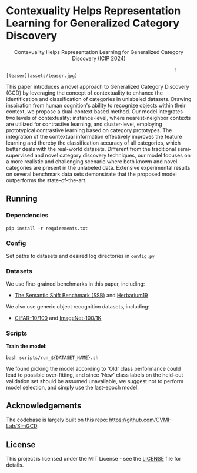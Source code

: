 # Contexuality Helps Representation Learning for Generalized Category Discovery

<p align="center">
	Contexuality Helps Representation Learning for Generalized Category Discovery (ICIP 2024)<br>



                                                                    ![teaser](assets/teaser.jpg)

This paper introduces a novel approach to Generalized Category Discovery (GCD) by leveraging the concept of contextuality to enhance the identification and classification of categories in unlabeled datasets. Drawing inspiration from human cognition's ability to recognize objects within their context, we propose a dual-context based method. 
		Our model integrates two levels of contextuality: instance-level, where nearest-neighbor contexts are utilized for contrastive learning, and cluster-level, employing prototypical contrastive learning based on category prototypes. The integration of the contextual information effectively improves the feature learning and thereby the classification accuracy of all categories, which better deals with the real-world datasets. Different from the traditional semi-supervised and novel category discovery techniques, our model focuses on a more realistic and challenging scenario where both known and novel categories are present in the unlabeled data.  Extensive experimental results on several benchmark data sets demonstrate that the proposed model outperforms the state-of-the-art. 
## Running

### Dependencies

```
pip install -r requirements.txt
```

### Config

Set paths to datasets and desired log directories in ```config.py```


### Datasets

We use fine-grained benchmarks in this paper, including:

* [The Semantic Shift Benchmark (SSB)](https://github.com/sgvaze/osr_closed_set_all_you_need#ssb) and [Herbarium19](https://www.kaggle.com/c/herbarium-2019-fgvc6)

We also use generic object recognition datasets, including:

* [CIFAR-10/100](https://pytorch.org/vision/stable/datasets.html) and [ImageNet-100/1K](https://image-net.org/download.php)


### Scripts

**Train the model**:

```
bash scripts/run_${DATASET_NAME}.sh
```

We found picking the model according to 'Old' class performance could lead to possible over-fitting, and since 'New' class labels on the held-out validation set should be assumed unavailable, we suggest not to perform model selection, and simply use the last-epoch model.


## Acknowledgements

The codebase is largely built on this repo: https://github.com/CVMI-Lab/SimGCD.

## License

This project is licensed under the MIT License - see the [LICENSE](LICENSE) file for details.
